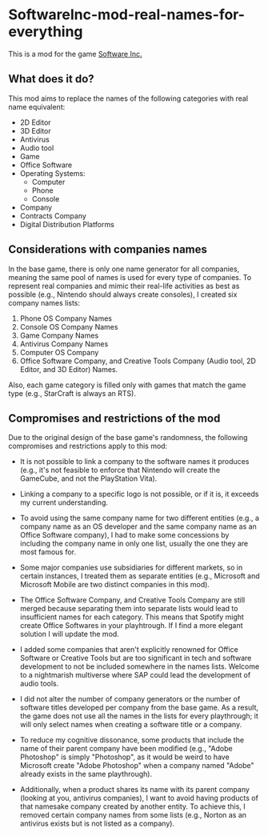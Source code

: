 # SoftwareInc-mod-real-names-for-everything

This is a mod for the game [Software Inc.](https://store.steampowered.com/app/362620/Software_Inc/)

## What does it do?

This mod aims to replace the names of the following categories with real name equivalent:
- 2D Editor
- 3D Editor
- Antivirus
- Audio tool
- Game
- Office Software
- Operating Systems:
    - Computer
    - Phone
    - Console
- Company
- Contracts Company
- Digital Distribution Platforms

## Considerations with companies names

In the base game, there is only one name generator for all companies, meaning the same pool of names is used for every type of companies. To represent real companies and mimic their real-life activities as best as possible (e.g., Nintendo should always create consoles), I created six company names lists:

1. Phone OS Company Names
2. Console OS Company Names
3. Game Company Names
4. Antivirus Company Names
5. Computer OS Company
6. Office Software Company, and Creative Tools Company (Audio tool, 2D Editor, and 3D Editor) Names.

Also, each game category is filled only with games that match the game type (e.g., StarCraft is always an RTS).

## Compromises and restrictions of the mod

Due to the original design of the base game's randomness, the following compromises and restrictions apply to this mod:

- It is not possible to link a company to the software names it produces (e.g., it's not feasible to enforce that Nintendo will create the GameCube, and not the PlayStation Vita).

- Linking a company to a specific logo is not possible, or if it is, it exceeds my current understanding.

- To avoid using the same company name for two different entities (e.g., a company name as an OS developer and the same company name as an Office Software company), I had to make some concessions by including the company name in only one list, usually the one they are most famous for.

- Some major companies use subsidiaries for different markets, so in certain instances, I treated them as separate entities (e.g., Microsoft and Microsoft Mobile are two distinct companies in this mod).

- The Office Software Company, and Creative Tools Company are still merged because separating them into separate lists would lead to insufficient names for each category. This means that Spotify might create Office Softwares in your playhtrough. If I find a more elegant solution I will update the mod.

- I added some companies that aren't explicitly renowned for Office Software or Creative Tools but are too significant in tech and software development to not be included somewhere in the names lists. Welcome to a nightmarish multiverse where SAP could lead the development of audio tools.

- I did not alter the number of company generators or the number of software titles developed per company from the base game. As a result, the game does not use all the names in the lists for every playthrough; it will only select names when creating a software title or a company.

- To reduce my cognitive dissonance, some products that include the name of their parent company have been modified (e.g., "Adobe Photoshop" is simply "Photoshop", as it would be weird to have Microsoft create "Adobe Photoshop" when a company named "Adobe" already exists in the same playthrough).

- Additionally, when a product shares its name with its parent company (looking at you, antivirus companies), I want to avoid having products of that namesake company created by another entity. To achieve this, I removed certain company names from some lists (e.g., Norton as an antivirus exists but is not listed as a company).